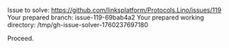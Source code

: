 Issue to solve: https://github.com/linksplatform/Protocols.Lino/issues/119
Your prepared branch: issue-119-69bab4a2
Your prepared working directory: /tmp/gh-issue-solver-1760237697180

Proceed.